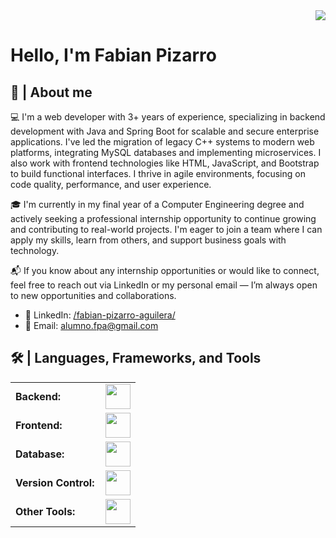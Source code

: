 <div align="right">
    <a style="text-decoration: none" target="_blank" href="https://github.com/FabianPizarroDev">
        <img src="https://visitor-badge.laobi.icu/badge?page_id=FabianPizarroDev.FabianPizarroDev&left_color=gray&right_color=blue&left_text=Coders%20visitors" />
    </a>
</div>

<h1 class="montserrat-500">Hello, I'm Fabian Pizarro</h1>

<h2>📖 | About me</h2>
<p>
💻 I'm a web developer with 3+ years of experience, specializing in backend development with Java and Spring Boot for scalable and secure enterprise applications. I've led the migration of legacy C++ systems to modern web platforms, integrating MySQL databases and implementing microservices. I also work with frontend technologies like HTML, JavaScript, and Bootstrap to build functional interfaces. I thrive in agile environments, focusing on code quality, performance, and user experience.
</p>

<p>
🎓 I'm currently in my final year of a Computer Engineering degree and actively seeking a professional internship opportunity to continue growing and contributing to real-world projects. I'm eager to join a team where I can apply my skills, learn from others, and support business goals with technology.
</p>

<p>
    📬 If you know about any internship opportunities or would like to connect, feel free to reach out via LinkedIn or my personal email — I’m always open to new opportunities and collaborations.
</p>

<ul>
    <li>🔗 LinkedIn: <a href="https://www.linkedin.com/in/fabian-pizarro-aguilera/" target="_blank">/fabian-pizarro-aguilera/</a></li>
    <li>📧 Email: <a href="mailto:alumno.fpa@gmail.com">alumno.fpa@gmail.com</a></li>
</ul>

<!--<h2>📚 | Education</h2>
<p>
    
</p>
-->

<h2>🛠️ | Languages, Frameworks, and Tools</h2>
<table>
    <tr>
        <td style="font-weight: bold; padding-right: 10px; vertical-align: center; border: none">Backend:</td>
        <td><img height="40" src="https://skillicons.dev/icons?i=java,spring,php,python" /></td>
    </tr>
    <tr>
        <td style="font-weight: bold; padding-right: 10px; vertical-align: center">Frontend:</td>
        <td><img height="40" src="https://skillicons.dev/icons?i=html,css,js,bootstrap,jquery" /></td>
    </tr>
    <tr>
        <td style="font-weight: bold; padding-right: 10px; vertical-align: center; border: none">Database:</td>
        <td><img height="40" src="https://skillicons.dev/icons?i=mysql," /></td>
    </tr>
    <tr>
        <td style="font-weight: bold; padding-right: 10px; vertical-align: center; border: none">Version Control:</td>
        <td><img height="40" src="https://skillicons.dev/icons?i=github" /></td>
    </tr>
    <tr>
        <td style="font-weight: bold; padding-right: 10px; vertical-align: center; border: none">Other Tools:</td>
        <td><img height="40" src="https://skillicons.dev/icons?i=notion,maven,linux,kali,figma,arduino,flutter" /></td>
    </tr>
</table>
